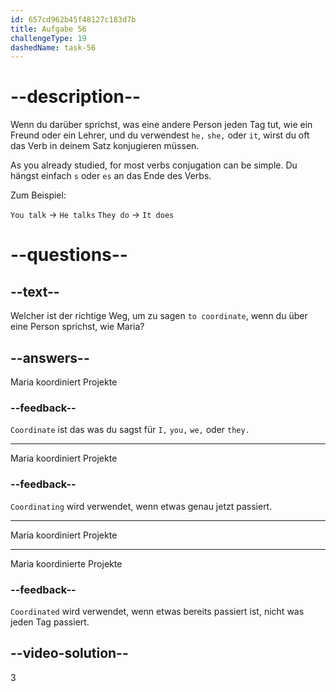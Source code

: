 ```yaml
---
id: 657cd962b45f48127c183d7b
title: Aufgabe 56
challengeType: 19
dashedName: task-56
---
```


# --description--

Wenn du darüber sprichst, was eine andere Person jeden Tag tut, wie ein Freund oder ein Lehrer, und du verwendest `he,` `she,` oder `it`, wirst du oft das Verb in deinem Satz konjugieren müssen.

As you already studied, for most verbs conjugation can be simple. Du hängst einfach `s` oder `es` an das Ende des Verbs.

Zum Beispiel:

`You talk` -> `He talks` `They do` -> `It does`

# --questions--

## --text--

Welcher ist der richtige Weg, um zu sagen `to coordinate`, wenn du über eine Person sprichst, wie Maria?

## --answers--

Maria koordiniert Projekte

### --feedback--

`Coordinate` ist das was du sagst für `I,` `you,` `we,` oder `they.`

---

Maria koordiniert Projekte

### --feedback--

`Coordinating` wird verwendet, wenn etwas genau jetzt passiert.

---

Maria koordiniert Projekte

---

Maria koordinierte Projekte

### --feedback--

`Coordinated` wird verwendet, wenn etwas bereits passiert ist, nicht was jeden Tag passiert.

## --video-solution--

3
